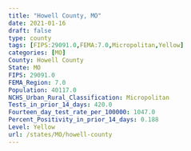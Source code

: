 ```yaml
---
title: "Howell County, MO"
date: 2021-01-16
draft: false
type: county
tags: [FIPS:29091.0,FEMA:7.0,Micropolitan,Yellow]
categories: [MO]
County: Howell County
State: MO
FIPS: 29091.0
FEMA_Region: 7.0
Population: 40117.0
NCHS_Urban_Rural_Classification: Micropolitan
Tests_in_prior_14_days: 420.0
Fourteen_day_test_rate_per_100000: 1047.0
Percent_Positivity_in_prior_14_days: 0.188
Level: Yellow
url: /states/MO/howell-county
---
```



